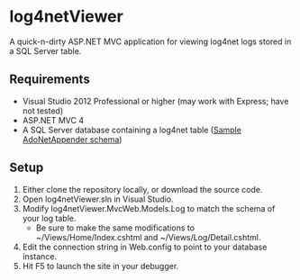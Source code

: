 log4netViewer
=============

A quick-n-dirty ASP.NET MVC application for viewing log4net logs stored in a SQL Server table.


Requirements
------------

* Visual Studio 2012 Professional or higher (may work with Express; have not tested)
* ASP.NET MVC 4
* A SQL Server database containing a log4net table ([Sample AdoNetAppender schema](http://logging.apache.org/log4net/release/config-examples.html#adonetappender-mssql))


Setup
-----

1.  Either clone the repository locally, or download the source code.
2.  Open log4netViewer.sln in Visual Studio.
3.  Modify log4netViewer.MvcWeb.Models.Log to match the schema of your log table.
    - Be sure to make the same modifications to ~/Views/Home/Index.cshtml and ~/Views/Log/Detail.cshtml.
4.  Edit the connection string in Web.config to point to your database instance.
5.  Hit F5 to launch the site in your debugger.
